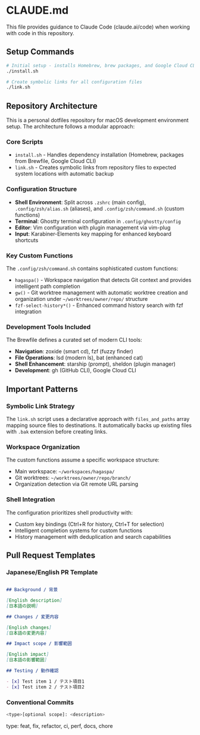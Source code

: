 # CLAUDE.md

This file provides guidance to Claude Code (claude.ai/code) when working with code in this repository.

## Setup Commands

```bash
# Initial setup - installs Homebrew, brew packages, and Google Cloud CLI
./install.sh

# Create symbolic links for all configuration files
./link.sh
```

## Repository Architecture

This is a personal dotfiles repository for macOS development environment setup. The architecture follows a modular approach:

### Core Scripts
- `install.sh` - Handles dependency installation (Homebrew, packages from Brewfile, Google Cloud CLI)
- `link.sh` - Creates symbolic links from repository files to expected system locations with automatic backup

### Configuration Structure
- **Shell Environment**: Split across `.zshrc` (main config), `.config/zsh/alias.sh` (aliases), and `.config/zsh/command.sh` (custom functions)
- **Terminal**: Ghostty terminal configuration in `.config/ghostty/config`
- **Editor**: Vim configuration with plugin management via vim-plug
- **Input**: Karabiner-Elements key mapping for enhanced keyboard shortcuts

### Key Custom Functions
The `.config/zsh/command.sh` contains sophisticated custom functions:

- `hagaspa()` - Workspace navigation that detects Git context and provides intelligent path completion
- `gw()` - Git worktree management with automatic worktree creation and organization under `~/worktrees/owner/repo/` structure
- `fzf-select-history*()` - Enhanced command history search with fzf integration

### Development Tools Included
The Brewfile defines a curated set of modern CLI tools:
- **Navigation**: zoxide (smart cd), fzf (fuzzy finder)
- **File Operations**: lsd (modern ls), bat (enhanced cat)
- **Shell Enhancement**: starship (prompt), sheldon (plugin manager)
- **Development**: gh (GitHub CLI), Google Cloud CLI

## Important Patterns

### Symbolic Link Strategy
The `link.sh` script uses a declarative approach with `files_and_paths` array mapping source files to destinations. It automatically backs up existing files with `.bak` extension before creating links.

### Workspace Organization
The custom functions assume a specific workspace structure:
- Main workspace: `~/workspaces/hagaspa/`
- Git worktrees: `~/worktrees/owner/repo/branch/`
- Organization detection via Git remote URL parsing

### Shell Integration
The configuration prioritizes shell productivity with:
- Custom key bindings (Ctrl+R for history, Ctrl+T for selection)
- Intelligent completion systems for custom functions
- History management with deduplication and search capabilities


## Pull Request Templates
### Japanese/English PR Template
```markdown

## Background / 背景

[English description]
[日本語の説明]

## Changes / 変更内容

[English changes]
[日本語の変更内容]

## Impact scope / 影響範囲

[English impact]
[日本語の影響範囲]

## Testing / 動作確認

- [x] Test item 1 / テスト項目1
- [x] Test item 2 / テスト項目2
```

### Conventional Commits

```bash
<type>[optional scope]: <description>
```
type: feat, fix, refactor, ci, perf, docs, chore
 